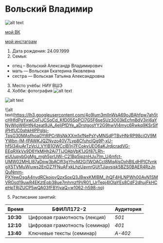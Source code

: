 # Вольский Владимир
![alt text](https://pp.userapi.com/c841328/v841328860/11c4e/V9mhygbyY9Y.jpg)

[мой ВК](https://vk.com/18v18) 

[мой инстаграм](https://www.instagram.com/_blacknoise_/)

1. Дата рождения: 24.09.1999
2. Семья: 
* отец – Вольский Александр Владимирович
* мать — Вольская Екатерина Яковлевна
* сестра — Вольская Татьяна Александровна
3. Место учёбы: НИУ ВШЭ
4. Хобби: фотография
![alt text](https://pp.userapi.com/c629112/v629112815/2873b/lqIc3Iksyf4.jpg)

![alt text](https://pp.userapi.com/c628120/v628120815/1f1e2/YbP_rQQhOLg.jpg)

![alt text(https://lh3.googleusercontent.com/4o9lum3mlInWsA69oJBAhfpw7ah5tcHHfdPgYxwCoFiJCSoCd_KfD05SoPCl7G5F6seSUz3O03kEcfmBdV3iri6aYNyWIgW6HtN4zeat9JA_4eIjPfDYe_aDrstgosYY2G9hwVl4myc6Rwkq9KSrSlfjPHfUC0qhkHIPPgIsj-TpsG30MAsfhoa0YtRPCrWsNkXXm1xfNePsYyMNSdPTBvHNrRP98ciOV9MYWbn-lM-fPAWKJQZNyzo40V7Lyp8CfuhcIQg9P-xU-hf5I34juArTzVcU_VYlB1OWCclB1rj7FCokvUEO6aKJrdjcradVG-EEqRXkVx9D6YkMHh2Ai7TjJOAbVbK1JGf87LRh-eUUupybGgMg_mgh5prUWi-C21Bp5ipznHJu7Im_U4mfct-UMW02MHLI87aDpw3bAClfl3gYhvM2Gi1WOACcI8MqAlsOxhBtLdHPICfvnkgX5TVMuWiuws2EnDZ7FNuAFxkLhzUavnrGUtTJiaysisk5BZS0BAER4RzJnQuNmm-PXYewDsgA4nvdRCkojsyQzxSoxQ3JBwxKMIBM_jhQF4HLNPWh00AvN1SMVRGsd19uwR4EKztEpb38ue7mhmzf9VR01_lJrTepj4IOlaYEs8CdF2dhujFkHCeHpTRjZUCP5wQA03fFBYjvaQ=w1062-h598-no)

5. Расписание занятий:

Время | БФИЛЛ172-2 | Аудитория
--- | --- | ---
**10:30** | Цифровая грамотность (лекция) | *501*
**12:10** | Цифровая грамотность (семинар) | *401*
**13:40** | Ключевые тексты (семинар)   | *А-402*
